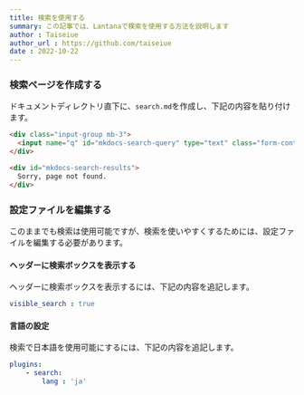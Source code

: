 ```yaml
---
title: 検索を使用する
summary: この記事では、Lantanaで検索を使用する方法を説明します
author : Taiseiue
author_url : https://github.com/taiseiue
date : 2022-10-22
---
```

### 検索ページを作成する
ドキュメントディレクトリ直下に、`search.md`を作成し、下記の内容を貼り付けます。
```html
<div class="input-group mb-3">
  <input name="q" id="mkdocs-search-query" type="text" class="form-control" aria-label="検索" aria-describedby="inputGroup-sizing-default">
</div>

<div id="mkdocs-search-results">
  Sorry, page not found.
</div>
```

### 設定ファイルを編集する
このままでも検索は使用可能ですが、検索を使いやすくするためには、設定ファイルを編集する必要があります。
#### ヘッダーに検索ボックスを表示する
ヘッダーに検索ボックスを表示するには、下記の内容を追記します。
```yaml
visible_search : true
```
#### 言語の設定
検索で日本語を使用可能にするには、下記の内容を追記します。
```yaml
plugins:
    - search:
        lang : 'ja'
```